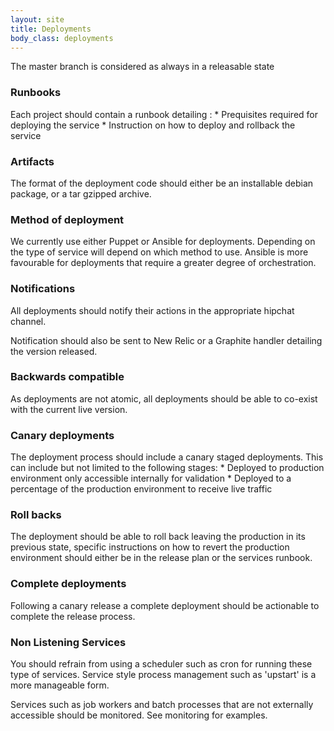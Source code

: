 ```yaml
---
layout: site
title: Deployments
body_class: deployments
---
```


The master branch is considered as always in a releasable state

### Runbooks

Each project should contain a runbook detailing :
    * Prequisites required for deploying the service
    * Instruction on how to deploy and rollback the service

### Artifacts

The format of the deployment code should either be an installable debian package, or a tar gzipped archive.

### Method of deployment

We currently use either Puppet or Ansible for deployments.  Depending on the type of service will depend on which method to use.
Ansible is more favourable for deployments that require a greater degree of orchestration.

### Notifications

All deployments should notify their actions in the appropriate hipchat channel.

Notification should also be sent to New Relic or a Graphite handler detailing the version released. 

### Backwards compatible

As deployments are not atomic, all deployments should be able to co-exist with the current live version.

### Canary deployments

The deployment process should include a canary staged deployments.  This can include but not limited to the following stages:
    * Deployed to production environment only accessible internally for validation
    * Deployed to a percentage of the production environment to receive live traffic

### Roll backs

The deployment should be able to roll back leaving the production in its previous state, specific instructions on how to revert the production environment 
should either be in the release plan or the services runbook.

### Complete deployments

Following a canary release a complete deployment should be actionable to complete the release process.

### Non Listening Services

You should refrain from using a scheduler such as cron for running these type of services.  Service style process management such as 'upstart' is a more manageable
form.

Services such as job workers and batch processes that are not externally accessible should be monitored.  See monitoring for examples.